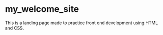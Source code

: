 # my_welcome_site
This is a landing page made to practice front end development using HTML and CSS.
